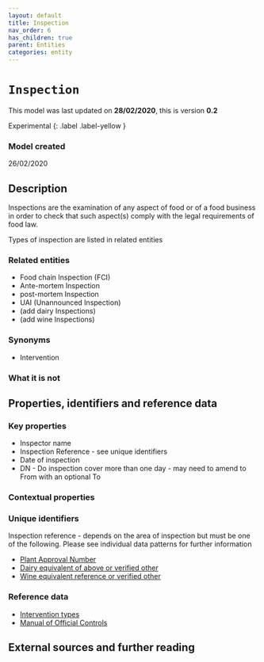 ```yaml
---
layout: default
title: Inspection
nav_order: 6
has_children: true
parent: Entities
categories: entity
---
```


# `Inspection`
This model was last updated on **28/02/2020**, this is version **0.2**

Experimental
{: .label .label-yellow }

### Model created

26/02/2020

## Description

Inspections are the examination of any aspect of food or of a food business in order to check that such aspect(s) comply with the legal requirements of food law.  

Types of inspection are listed in related entities

### Related entities
-   Food chain Inspection (FCI)
-   Ante-mortem Inspection
-   post-mortem Inspection
-   UAI (Unannounced Inspection)
-   (add dairy Inspections)
-   (add wine Inspections)

### Synonyms

*   Intervention

### What it is not

## Properties, identifiers and reference data

### Key properties

*   Inspector name
*   Inspection Reference - see unique identifiers
*   Date of inspection
*   DN - Do inspection cover more than one day - may need to amend to From with an optional To

### Contextual properties

### Unique identifiers

Inspection reference - depends on the area of inspection but must be one of the following.  Please see individual data patterns for further information
-   [Plant Approval Number]()
-   [Dairy equivalent of above or verified other]()
-   [Wine equivalent reference or verified other]()

### Reference data

*   [Intervention types](https://data.food.gov.uk/codes/enforcement-monitoring/intervention-type/_OC-IA-I)
*   [Manual of Official Controls](https://www.food.gov.uk/business-guidance/manual-for-official-controls)
## External sources and further reading
